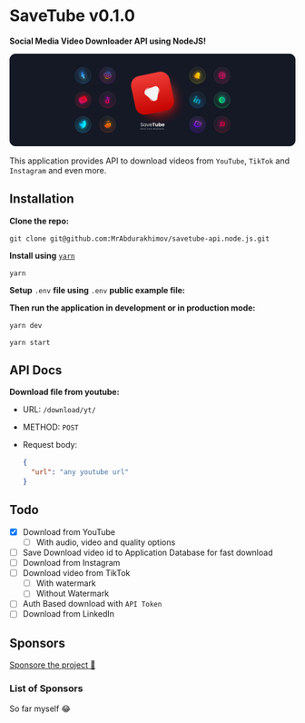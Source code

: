 # SaveTube v0.1.0

**Social Media Video Downloader API using NodeJS!**

![Banner](./public/src/img/header.png "saveTube Banner")

This application provides API to download videos from `YouTube`, `TikTok` and `Instagram` and even more.

## Installation

**Clone the repo:**

```git
git clone git@github.com:MrAbdurakhimov/savetube-api.node.js.git
```

**Install using** [`yarn`](https://yarnpkg.com/getting-started/install)

```yarn
yarn
```

**Setup** `.env` **file using** `.env` **public example file:**

**Then run the application in development or in production mode:**

```yarn
yarn dev
```

```yarn
yarn start
```

## API Docs

**Download file from youtube:**

- URL: `/download/yt/`
- METHOD: `POST`
- Request body:

  ```JSON
  {
    "url": "any youtube url"
  }
  ```

## Todo

- [x] Download from YouTube
  - [ ] With audio, video and quality options
- [ ] Save Download video id to Application Database for fast download
- [ ] Download from Instagram
- [ ] Download video from TikTok
  - [ ] With watermark
  - [ ] Without Watermark
- [ ] Auth Based download with `API Token`
- [ ] Download from LinkedIn

## Sponsors

[Sponsore the project 🤍](https://payme.uz/@codeflow)

### List of Sponsors

So far myself 😂
